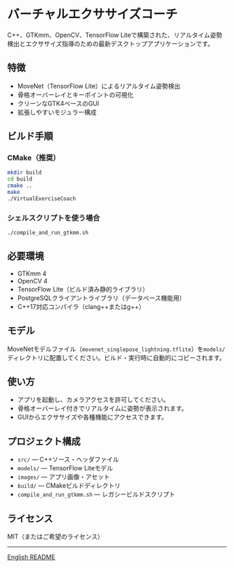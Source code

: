 # バーチャルエクササイズコーチ

C++、GTKmm、OpenCV、TensorFlow Liteで構築された、リアルタイム姿勢検出とエクササイズ指導のための最新デスクトップアプリケーションです。

## 特徴
- MoveNet（TensorFlow Lite）によるリアルタイム姿勢検出
- 骨格オーバーレイとキーポイントの可視化
- クリーンなGTK4ベースのGUI
- 拡張しやすいモジュラー構成

## ビルド手順

### CMake（推奨）
```sh
mkdir build
cd build
cmake ..
make
./VirtualExerciseCoach
```

### シェルスクリプトを使う場合
```sh
./compile_and_run_gtkmm.sh
```

## 必要環境
- GTKmm 4
- OpenCV 4
- TensorFlow Lite（ビルド済み静的ライブラリ）
- PostgreSQLクライアントライブラリ（データベース機能用）
- C++17対応コンパイラ（clang++またはg++）

## モデル
MoveNetモデルファイル（`movenet_singlepose_lightning.tflite`）を`models/`ディレクトリに配置してください。ビルド・実行時に自動的にコピーされます。

## 使い方
- アプリを起動し、カメラアクセスを許可してください。
- 骨格オーバーレイ付きでリアルタイムに姿勢が表示されます。
- GUIからエクササイズや各種機能にアクセスできます。

## プロジェクト構成
- `src/` — C++ソース・ヘッダファイル
- `models/` — TensorFlow Liteモデル
- `images/` — アプリ画像・アセット
- `build/` — CMakeビルドディレクトリ
- `compile_and_run_gtkmm.sh` — レガシービルドスクリプト

## ライセンス
MIT（またはご希望のライセンス）

---
[English README](README.md) 